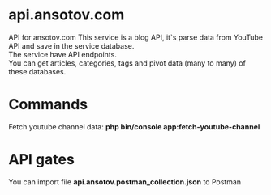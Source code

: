 # api.ansotov.com
API for ansotov.com
This service is a blog API, it`s parse data from YouTube API and save in the service database.
<br>
The service have API endpoints.<br>
You can get articles, categories, tags and pivot data (many to many) of these databases.

# Commands
Fetch youtube channel data:
**php bin/console app:fetch-youtube-channel**

# API gates
You can import file **api.ansotov.postman_collection.json** to Postman
